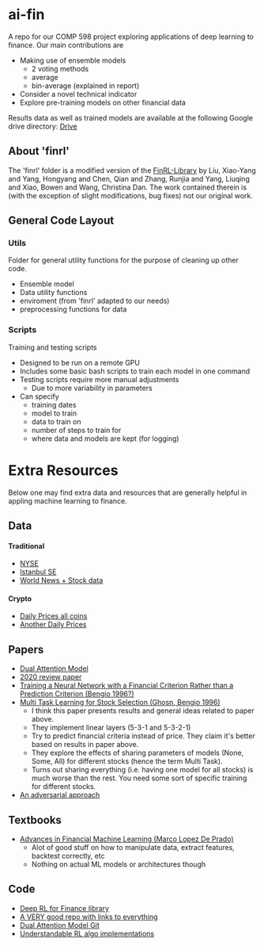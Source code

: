 # ai-fin

A repo for our COMP 598 project exploring applications of deep learning to finance. Our main contributions are
- Making use of ensemble models
    - 2 voting methods
    - average
    - bin-average (explained in report)
- Consider a novel technical indicator 
- Explore pre-training models on other financial data

Results data as well as trained models are available at the following Google drive directory: [Drive](https://drive.google.com/drive/folders/1e0cGoQjEGjjN3G3Gv6-_uSadLQXeRnT6?usp=sharing)

## About 'finrl' 

The 'finrl' folder is a modified version of the [FinRL-Library](https://github.com/AI4Finance-LLC/FinRL-Library) by Liu, Xiao-Yang and Yang, Hongyang and Chen, Qian and Zhang, Runjia and Yang, Liuqing and Xiao, Bowen and Wang, Christina Dan. The work contained therein is (with the exception of slight modifications, bug fixes) not our original work. 

## General Code Layout

### Utils
Folder for general utility functions for the purpose of cleaning up other code. 
- Ensemble model
- Data utility functions
- enviroment (from 'finrl' adapted to our needs)
- preprocessing functions for data

### Scripts

Training and testing scripts
- Designed to be run on a remote GPU
- Includes some basic bash scripts to train each model in one command
- Testing scripts require more manual adjustments
    - Due to more variability in parameters
- Can specify 
    - training dates
    - model to train
    - data to train on
    - number of steps to train for
    - where data and models are kept (for logging)    



# Extra Resources

Below one may find extra data and resources that are generally helpful in appling machine learning to finance. 

## Data

#### Traditional

- [NYSE](https://www.kaggle.com/dgawlik/nyse)  
- [Istanbul SE](https://www.kaggle.com/uciml/istanbul-stock-exchange)
- [World News + Stock data](https://www.kaggle.com/aaron7sun/stocknews)

#### Crypto

- [Daily Prices all coins](https://www.kaggle.com/jessevent/all-crypto-currencies)
- [Another Daily Prices](https://www.kaggle.com/taniaj/cryptocurrency-market-history-coinmarketcap)


## Papers

- [Dual Attention Model]( https://arxiv.org/pdf/1704.02971.pdf)  
- [2020 review paper](https://arxiv.org/abs/2003.01859)  
- [Training a Neural Network with a Financial Criterion Rather than a Prediction Criterion (Bengio 1996?)](http://www.iro.umontreal.ca/~lisa/pointeurs/nncm.pdf)
- [Multi Task Learning for Stock Selection (Ghosn, Bengio 1996)](https://papers.nips.cc/paper/1996/file/1d72310edc006dadf2190caad5802983-Paper.pdf)  
  -  I think this paper presents results and general ideas related to paper above.
  -  They implement linear layers (5-3-1 and 5-3-2-1)
  -  Try to predict financial criteria instead of price. They claim it's better based on results in paper above.
  -  They explore the effects of sharing parameters of models (None, Some, All) for different stocks (hence the term Multi Task).
  -  Turns out sharing everything (i.e. having one model for all stocks) is much worse than the rest. You need some sort of specific training for different stocks. 
- [An adversarial approach](https://www.ijcai.org/Proceedings/2019/0810.pdf)  

## Textbooks
- [Advances in Financial Machine Learning (Marco Lopez De Prado)](https://www.amazon.ca/Advances-Financial-Machine-Learning-Marcos/dp/1119482089)
  -  Alot of good stuff on how to manipulate data, extract features, backtest correctly, etc
  -  Nothing on actual ML models or architectures though
## Code

- [Deep RL for Finance library](https://github.com/AI4Finance-LLC/FinRL-Library)
- [A VERY good repo with links to everything](https://github.com/firmai/financial-machine-learning)  
- [Dual Attention Model Git](https://github.com/Seanny123/da-rnn)  
- [Understandable RL algo implementations](https://github.com/higgsfield/RL-Adventure-2)
